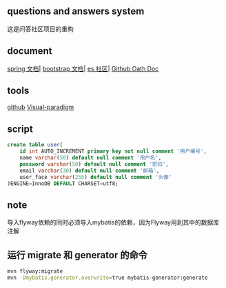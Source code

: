 ## questions and answers system
这是问答社区项目的重构
## document
[spring 文档](https://spring.io/guides)|
[bootstrap 文档](https://www.bootcss.com/)|
[es 社区](https://elasticsearch.cn/)|
[Github Oath Doc](https://docs.github.com/en/free-pro-team@latest/developers/apps/building-oauth-apps)
## tools
[github](https://github.com/btoob/QAsys)
[Visual-paradigm](https://www.visual-paradigm.com)
## script
```sql
create table user(
    id int AUTO_INCREMENT primary key not null comment '用户编号',
    name varchar(50) default null comment '用户名',
    password varchar(50) default null comment '密码',
    email varchar(30) default null comment '邮箱',
    user_face varchar(255) default null comment '头像'
)ENGINE=InnoDB DEFAULT CHARSET=utf8;
```
## note
导入flyway依赖的同时必须导入mybatis的依赖，因为Flyway用到其中的数据库注解
## 运行 migrate 和 generator 的命令
```bash
mvn flyway:migrate
mvn -Dmybatis.generator.overwrite=true mybatis-generator:generate
```
